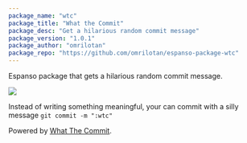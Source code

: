 ```yaml
---
package_name: "wtc"
package_title: "What the Commit"
package_desc: "Get a hilarious random commit message"
package_version: "1.0.1"
package_author: "omrilotan"
package_repo: "https://github.com/omrilotan/espanso-package-wtc"
---
```


Espanso package that gets a hilarious random commit message.

![](https://user-images.githubusercontent.com/516342/99454223-cda04800-292e-11eb-9034-e5c625ee0073.gif)

Instead of writing something meaningful, your can commit with a silly message `git commit -m ":wtc"`

Powered by [What The Commit](https://whatthecommit.com/).
